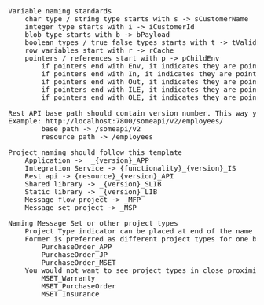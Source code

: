 
<pre>
Variable naming standards
	char type / string type starts with s -> sCustomerName
	integer type starts with i -> iCustomerId
	blob type starts with b -> bPayload
	boolean types / true false types starts with t -> tValid
	row variables start with r -> rCache
	pointers / references start with p -> pChildEnv
		if pointers end with Env, it indicates they are pointing to Environment tree
		if pointers end with In, it indicates they are pointing to InputRoot tree
		if pointers end with Out, it indicates they are pointing to OutputRoot tree
		if pointers end with ILE, it indicates they are pointing to InputLocalEnvironment tree
		if pointers end with OLE, it indicates they are pointing to OutputLocalEnvironment tree

Rest API base path should contain version number. This way you can deploy multiple versions of the api into same integration server without conflict. 
Example: http://localhost:7800/someapi/v2/employees/
		base path -> /someapi/v2
		resource path -> /employees

Project naming should follow this template  
	Application ->  _{version}_APP
	Integration Service -> {functionality}_{version}_IS
	Rest api -> {resource}_{version}_API
	Shared library -> _{version}_SLIB
	Static library -> _{version}_LIB
	Message flow project -> _MFP
	Message set project -> _MSP
	
Naming Message Set or other project types
	Project Type indicator can be placed at end of the name such as MyAmazingProject_MSET or it can be placed at the start such as MSET_MyAmazingProject.
	Former is preferred as different project types for one business functionality such as PurchaseOrder will appear in close proxity. Sample: 
		PurchaseOrder_APP
		PurchaseOrder_JP
		PurchaseOrder_MSET
	You would not want to see project types in close proximity as shown below
		MSET_Warranty
		MSET_PurchaseOrder
		MSET_Insurance
</pre>